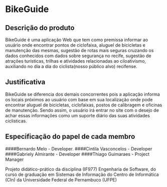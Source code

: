 # BikeGuide
## Descrição do produto

BikeGuide é uma aplicação Web que tem como premissa informar ao usuário onde encontrar pontos de ciclofaixa, aluguel de bicicletas e
manutenção das mesmas, sugestão de rotas mais seguras cruzando os dados conhecidos com dados sobre segurança no recife, sugestão de atrações turísticas, trilhas e atividades relacionadas ao ciloativismo, auxiliando no dia a dia do ciclista(nosso público alvo) recifense.

## Justificativa

BikeGuide se diferencia dos demais concorrentes pois a aplicação informa os locais próximos ao usuário com base em sua localização onde
pode encontrar aluguel de bicicletas, ciclofaixas, postos de calibragem e oficinas de manutenção. Sendo assim, o usuário irá entrar no
site com o desejo de achar essas informações como um suporte diário das suas atividades ciclisticas.

## Especificação do papel de cada membro

####Bernardo Melo - Developer. ####Cintila Vasconcelos - Developer ####Gabriely Almirante - Developer ####Thiago Guimaraes - Project
Manager

Projeto didático-prático da disciplina (IF977) Engenharia de Software, do curso de graduação em Sistemas de Informação do Centro de Informática (CIn) da Universidade Federal de Pernambuco (UFPE)
